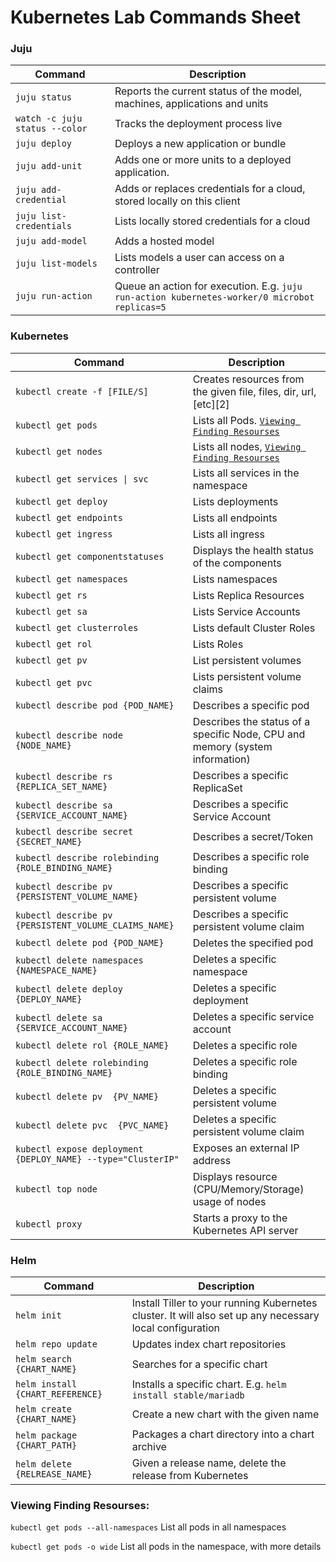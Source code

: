 # Kubernetes Lab Commands Sheet 

###  Juju

| Command                        | Description                                                                                   |
| ------------------------------ | --------------------------------------------------------------------------------------------- |
| `juju status`                  | Reports the current status of the model, machines, applications and units                     |
| `watch -c juju status --color` | Tracks the deployment process live                                                            |
| `juju deploy`                  | Deploys a new application or bundle                                                           |
| `juju add-unit `               | Adds one or more units to a deployed application.                                             |
| `juju add-credential`          | Adds or replaces credentials for a cloud, stored locally on this client                       |
| `juju list-credentials`        | Lists locally stored credentials for a cloud                                                  |
| `juju add-model`               | Adds a hosted model                                                                           |
| `juju list-models`             | Lists models a user can access on a controller                                                |
| `juju run-action`              | Queue an action for execution. E.g. `juju run-action kubernetes-worker/0 microbot replicas=5` |


### Kubernetes 

| Command                                                      | Description                                                                  |
| ------------------------------------------------------------ | ---------------------------------------------------------------------------- |
| `kubectl create -f [FILE/S]`                                 | Creates resources from the given file, files, dir, url, [etc][2]             |
| `kubectl get pods`                                           | Lists all Pods. [`Viewing Finding Resourses`](#Viewing-Finding-Resourses)    |
| `kubectl get nodes`                                          | Lists all nodes, [`Viewing Finding Resourses`](#Viewing-Finding-Resourses)   |
| `kubectl get services \| svc`                                 | Lists all services in the namespace                                          |
| `kubectl get deploy`                                         | Lists deployments                                                            |
| `kubectl get endpoints`                                      | Lists all endpoints                                                          |
| `kubectl get ingress`                                        | Lists all ingress                                                            |
| `kubectl get componentstatuses`                              | Displays the health status of the components                                 |
| `kubectl get namespaces`                                     | Lists namespaces                                                             |
| `kubectl get rs`                                             | Lists Replica Resources                                                      |
| `kubectl get sa`                                             | Lists Service Accounts                                                       |
| `kubectl get clusterroles`                                   | Lists default Cluster Roles                                                  |
| `kubectl get rol`                                            | Lists Roles                                                                  |
| `kubectl get pv`                                             | List persistent volumes                                                      |
| `kubectl get pvc`                                            | Lists persistent volume claims                                               |
| `kubectl describe pod {POD_NAME}`                            | Describes a specific pod                                                     |
| `kubectl describe node {NODE_NAME}`                          | Describes the status of a specific Node, CPU and memory (system information) |
| `kubectl describe rs {REPLICA_SET_NAME}`                     | Describes a specific ReplicaSet                                              |
| `kubectl describe sa {SERVICE_ACCOUNT_NAME}`                 | Describes a specific Service Account                                         |
| `kubectl describe secret {SECRET_NAME}`                      | Describes a secret/Token                                                     |
| `kubectl describe rolebinding {ROLE_BINDING_NAME}`           | Describes a specific role binding                                            |
| `kubectl describe pv {PERSISTENT_VOLUME_NAME}`               | Describes a specific persistent volume                                       |
| `kubectl describe pv {PERSISTENT_VOLUME_CLAIMS_NAME}`        | Describes a specific persistent volume claim                                 |
| `kubectl delete pod {POD_NAME}`                              | Deletes the specified pod                                                    |
| `kubectl delete namespaces {NAMESPACE_NAME}`                 | Deletes a specific namespace                                                 |
| `kubectl delete deploy {DEPLOY_NAME}`                        | Deletes a specific deployment                                                |
| `kubectl delete sa {SERVICE_ACCOUNT_NAME}`                   | Deletes a specific service account                                           |
| `kubectl delete rol {ROLE_NAME}`                             | Deletes a specific role                                                      |
| `kubectl delete rolebinding  {ROLE_BINDING_NAME}`            | Deletes a specific role binding                                              |
| `kubectl delete pv  {PV_NAME}`                               | Deletes a specific persistent volume                                         |
| `kubectl delete pvc  {PVC_NAME}`                             | Deletes a specific persistent volume claim                                   |
| `kubectl expose deployment {DEPLOY_NAME} --type="ClusterIP"` | Exposes an external IP address                                               |
| `kubectl top node`                                           | Displays resource (CPU/Memory/Storage) usage of nodes                        |  |
| `kubectl proxy`                                              | Starts a proxy to the Kubernetes API server                                  |  |

### Helm
| Command                          | Description                                                                                              |
| -------------------------------- | -------------------------------------------------------------------------------------------------------- |
| `helm init`                      | Install Tiller to your running Kubernetes cluster. It will also set up any necessary local configuration |
| `helm repo update`               | Updates index chart repositories                                                                         |
| `helm search {CHART_NAME}`       | Searches for a specific chart                                                                            |
| `helm install {CHART_REFERENCE}` | Installs a specific chart. E.g. `helm install stable/mariadb`                                            |
| `helm create {CHART_NAME}`       | Create a new chart with the given name                                                                   |
| `helm package {CHART_PATH}`      | Packages a chart directory into a chart archive                                                          |
| `helm delete {RELREASE_NAME}`    | Given a release name, delete the release from Kubernetes                                                 |

### Viewing Finding Resourses:
`kubectl get pods --all-namespaces` List all pods in all namespaces

`kubectl get pods -o wide` List all pods in the namespace, with more details
